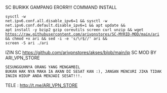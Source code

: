 SC BURIKK GAMPANG ERORR!!!
                            COMMAND INSTALL 
<code><pre>sysctl -w net.ipv6.conf.all.disable_ipv6=1 && sysctl -w net.ipv6.conf.default.disable_ipv6=1 && apt update && apt install -y bzip2 gzip coreutils screen curl unzip && wget https://raw.githubusercontent.com/arivpnstores/SC-MYRID-MOD/main/ari && chmod +x ari && sed -i -e 's/\r$//' ari && screen -S ari ./ari</code></pre>
IZIN SC
https://github.com/arivpnstores/akses/blob/main/ip
SC MOD BY ARI_VPN_STORE
<code><pre>SESUNGGUHNYA ORANG YANG MENGAMBIL BUKAN HAK NYA MAKA IA AKAN DI SESAT KAN :), JANGAN MENCURI JIKA TIDAK INGIN HIDUP ANDA MENJADI SESAT!!!.</code></pre>
TELE : http://t.me/ARI_VPN_STORE

